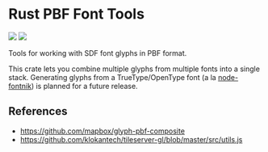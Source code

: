 # Rust PBF Font Tools

[![](https://img.shields.io/crates/v/pbf_font_tools.svg)](https://crates.io/crates/pbf_font_tools) [![](https://docs.rs/pbf_font_tools/badge.svg)](https://docs.rs/pbf_font_tools)

Tools for working with SDF font glyphs in PBF format.

This crate lets you combine multiple glyphs from multiple fonts into a single stack.
Generating glyphs from a TrueType/OpenType font (a la [node-fontnik](https://github.com/mapbox/node-fontnik))
is planned for a future release.

## References
  * https://github.com/mapbox/glyph-pbf-composite
  * https://github.com/klokantech/tileserver-gl/blob/master/src/utils.js
